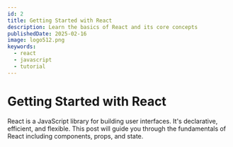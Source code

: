 ```yaml
---
id: 2
title: Getting Started with React
description: Learn the basics of React and its core concepts
publishedDate: 2025-02-16
image: logo512.png
keywords:
  - react
  - javascript
  - tutorial
---
```


# Getting Started with React

React is a JavaScript library for building user interfaces. It's declarative, efficient, and flexible. This post will guide you through the fundamentals of React including components, props, and state.